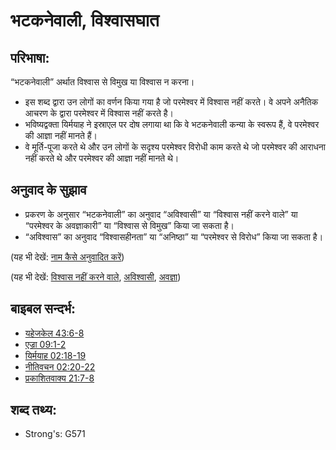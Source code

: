 # भटकनेवाली, विश्वासघात #

## परिभाषा: ##

“भटकनेवाली” अर्थात विश्वास से विमुख या विश्वास न करना। 

* इस शब्द द्वारा उन लोगों का वर्णन किया गया है जो परमेश्वर में विश्वास नहीं करते। वे अपने अनैतिक आचरण के द्वारा परमेश्वर में विश्वास नहीं करते है।
* भविष्यद्वक्ता यिर्मयाह ने इस्राएल पर दोष लगाया था कि वे भटकनेवाली कन्या के स्वरूप हैं, वे परमेश्वर की आज्ञा नहीं मानते हैं।
* वे मूर्ति-पूजा करते थे और उन लोगों के सदृश्य परमेश्वर विरोधी काम करते थे जो परमेश्वर की आराधना नहीं करते थे और परमेश्वर की आज्ञा नहीं मानते थे।

## अनुवाद के सुझाव ##

* प्रकरण के अनुसार “भटकनेवाली” का अनुवाद “अविश्वासी” या “विश्वास नहीं करने वाले” या “परमेश्वर के अवज्ञाकारी” या “विश्वास से विमुख” किया जा सकता है।
* “अविश्वास” का अनुवाद “विश्वासहीनता” या “अनिष्ठा” या “परमेश्वर से विरोध” किया जा सकता है।

(यह भी देखें: [नाम कैसे अनुवादित करें](rc://hi/ta/man/translate/translate-names))

(यह भी देखें: [विश्वास नहीं करने वाले](../kt/unbeliever.md), [अविश्वासी](../kt/unfaithful.md), [अवज्ञा](../other/disobey.md))

## बाइबल सन्दर्भ: ##

* [यहेजकेल 43:6-8](rc://hi/tn/help/ezk/43/06)
* [एज्रा 09:1-2](rc://hi/tn/help/ezr/09/01)
* [यिर्मयाह 02:18-19](rc://hi/tn/help/jer/02/18)
* [नीतिवचन 02:20-22](rc://hi/tn/help/pro/02/20)
* [प्रकाशितवाक्य  21:7-8](rc://hi/tn/help/rev/21/07)

## शब्द तथ्य: ##

* Strong's: G571
